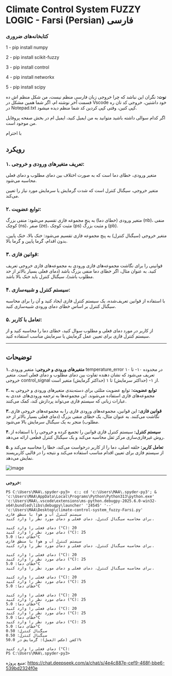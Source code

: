# Climate Control System FUZZY LOGIC - Farsi (Persian) فارسی

### کتابخانه‌های ضروری
  1 - pip install numpy
  
  2 - pip install scikit-fuzzy
  
  3 - pip install control
  
  4 - pip install networkx

  5 - pip install scipy

  **نوت:** نگران این نباشد که چرا خروجی زبان فارسی منظم نیست، من شکل منظم اش ده قسمت آخر نوشته ام، اگر شما همین مشکل در Vscode خود داشتین، خروجی کد تان ره در Notepad.txt کپی کنین، وقتی کپی کردین کد شما منظم دیده میشود.
  
  اگر کدام سوالی داشته باشید متوانید به من ایمیل کنید، ایمیل ام در بخش صفحه پروفایل من موجود است.
 
  با احترام


  ## رویکرد

### ۱. تعریف متغیرهای ورودی و خروجی:

متغیر ورودی، خطای دما است که به صورت اختلاف بین دمای مطلوب و دمای فعلی محاسبه می‌شود.

متغیر خروجی، سیگنال کنترل است که شدت گرمایش یا سرمایش مورد نیاز را تعیین می‌کند.

### ۲. توابع عضویت:

متغیر ورودی (خطای دما) به پنج مجموعه فازی تقسیم می‌شود: منفی بزرگ (nb)، منفی کوچک (ns)، صفر (ze)، مثبت کوچک (ps) و مثبت بزرگ (pb).

متغیر خروجی (سیگنال کنترل) به پنج مجموعه فازی تقسیم می‌شود: خنک بالا، خنک پایین، بدون اقدام، گرما پایین و گرما بالا.

### ۳. قوانین فازی:

قوانینی را برای نگاشت مجموعه‌های فازی ورودی به مجموعه‌های فازی خروجی تعریف کنید. به عنوان مثال، اگر خطای دما منفی بزرگ باشد (دمای فعلی بسیار بالاتر از حد مطلوب باشد)، سیگنال کنترل باید خنک بالا باشد.

### ۴. سیستم کنترل و شبیه‌سازی:

با استفاده از قوانین تعریف‌شده، یک سیستم کنترل فازی ایجاد کنید و آن را برای محاسبه سیگنال کنترل بر اساس خطای دمای ورودی شبیه‌سازی کنید.

### ۵. تعامل با کاربر:

از کاربر در مورد دمای فعلی و مطلوب سوال کنید، خطای دما را محاسبه کنید و از سیستم کنترل فازی برای تعیین عمل گرمایش یا سرمایش مناسب استفاده کنید.

----------------------------------------------------------------------------------------------------------------------------------------------------------------------
## توضیحات

**۱. متغیرهای ورودی و خروجی:** متغیر ورودی temperature_error در محدوده ۱۰- تا ۱۰ تعریف می‌شود که نشان دهنده تفاوت بین دمای مطلوب و دمای فعلی است. متغیر خروجی control_signal از ۱- (حداکثر سرمایش) تا ۱ (حداکثر گرمایش) متغیر است.

**۲. توابع عضویت:** توابع عضویت مثلثی برای دسته‌بندی متغیرهای ورودی و خروجی به مجموعه‌های فازی استفاده می‌شوند. این مجموعه‌ها به ترجمه ورودی‌های عددی به عبارات زبانی که سیستم فازی می‌تواند پردازش کند، کمک می‌کنند.

**۳. قوانین فازی:** این قوانین، مجموعه‌های ورودی فازی را به مجموعه‌های خروجی فازی نگاشت می‌کنند. به عنوان مثال، یک خطای منفی بزرگ (دمای فعلی بسیار بالاتر از حد مطلوب) منجر به یک سیگنال سرمایش بالا می‌شود.

**۴. سیستم کنترل:** سیستم کنترل فازی قوانین را تجمیع کرده و خروجی را با استفاده از روش غیرفازی‌سازی مرکز ثقل محاسبه می‌کند و یک سیگنال کنترل قطعی ارائه می‌دهد.

**۵. تعامل کاربر:** حلقه اصلی، دما را از کاربر درخواست می‌کند، خطا را محاسبه می‌کند و از سیستم فازی برای تعیین اقدام مناسب استفاده می‌کند و نتیجه را در قالبی کاربرپسند نمایش می‌دهد.


![image](https://github.com/user-attachments/assets/2938e228-49d2-41fa-9164-ebe4e617d9a1)

-----------------------------
**خروجی:**

```
PS C:\Users\MAA\.spyder-py3>  c:; cd 'c:\Users\MAA\.spyder-py3'; & 'c:\Users\MAA\AppData\Local\Programs\Python\Python313\python.exe' 'c:\Users\MAA\.vscode\extensions\ms-python.debugpy-2025.6.0-win32-x64\bundled\libs\debugpy\launcher' '24545' '--' 'c:\Users\MAA\Desktop\climate-control-system_fuzzy-Farsi.py'
سیستم کنترل آب و هوا با منطق فازی
برای محاسبه سیگنال کنترل، دمای فعلی و دمای مورد نظر را وارد کنید.

دمای فعلی را وارد کنید (°C): 20
دمای مورد نظر را وارد کنید (°C): 25
خطای دما: 5.0°C
سیستم کنترل آب و هوا با منطق فازی
برای محاسبه سیگنال کنترل، دمای فعلی و دمای مورد نظر را وارد کنید.

دمای فعلی را وارد کنید (°C): 20
دمای مورد نظر را وارد کنید (°C): 25
خطای دما: 5.0°C
برای محاسبه سیگنال کنترل، دمای فعلی و دمای مورد نظر را وارد کنید.

دمای فعلی را وارد کنید (°C): 20
دمای مورد نظر را وارد کنید (°C): 25
خطای دما: 5.0°C

دمای فعلی را وارد کنید (°C): 20
دمای مورد نظر را وارد کنید (°C): 25
خطای دما: 5.0°C
دمای فعلی را وارد کنید (°C): 20
دمای مورد نظر را وارد کنید (°C): 25
خطای دما: 5.0°C
دمای مورد نظر را وارد کنید (°C): 25
خطای دما: 5.0°C
سیگنال کنترل: 0.50
سیگنال کنترل: 0.50
اکشن (عکس العمل): گرمایش در 50.0%

دمای فعلی را وارد کنید (°C):
PS C:\Users\MAA\.spyder-py3>
```

منبع پروژه: https://chat.deepseek.com/a/chat/s/4e4c887e-cef9-468f-bbe6-539bd2324f0e
